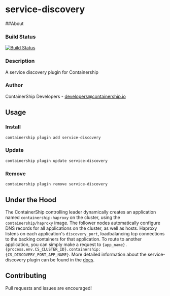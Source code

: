 service-discovery
==================

##About

### Build Status
[![Build Status](https://drone.containership.io/api/badges/containership/containership.plugin.service-discovery/status.svg)](https://drone.containership.io/containership/containership.plugin.service-discovery)

### Description
A service discovery plugin for Containership

### Author
ContainerShip Developers - developers@containership.io

## Usage

### Install
`containership plugin add service-discovery`

### Update
`containership plugin update service-discovery`

### Remove
`containership plugin remove service-discovery`

## Under the Hood
The ContainerShip controlling leader dynamically creates an application named `containership-haproxy` on the cluster, using the `containership/haproxy` image. The follower nodes automatically configure DNS records for all applications on the cluster, as well as hosts. Haproxy listens on each application's `discovery_port`, loadbalancing tcp connections to the backing containers for that application. To route to another application, you can simply make a request to `{app_name}.{process.env.CS_CLUSTER_ID}.containership:{CS_DISCOVERY_PORT_APP_NAME}`. More detailed information about the service-discovery plugin can be found in the [docs](https://docs.containership.io/v0.2.0/docs/service-discovery).

## Contributing
Pull requests and issues are encouraged!
